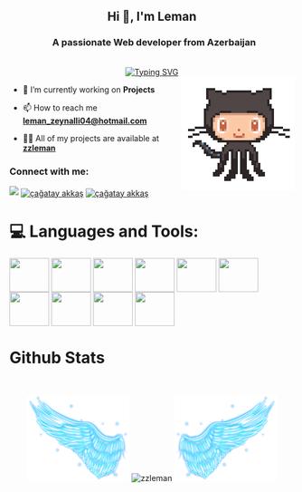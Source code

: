 <div align="center">
 <h2> Hi 👋, I'm Leman</h2>
 <h3 align="center">&nbsp; A passionate Web developer from Azerbaijan</h3>
 <br />
 <a href="https://github.com/zzleman">
  <img src="https://readme-typing-svg.demolab.com?font=Fira+Code&size=28&duration=3000&pause=500&center=true&vCenter=true&width=435&lines=%e2%9c%a8+Leman+Zeynalli+%e2%9c%a8;%f0%9f%93%9a+Web+Developer+%f0%9f%92%bb;Welcome+To+My+Profile+%f0%9f%91%80" alt="Typing SVG" />
 </a>
</div>

<img src="https://github.com/zzleman/zzleman/blob/main/mascot.gif" alt="mascot" width=200 height=200 align="right">


- 🔭 I’m currently working on **Projects**

- 📫 How to reach me **leman_zeynalli04@hotmail.com**
- 👨‍💻 All of my projects are available at **[zzleman](https://github.com/zzleman)**


<h3 align="left">Connect with me:</h3>
<p align="left">
  <a href="https://github.com/404"><img src="https://user-images.githubusercontent.com/73097560/115834477-dbab4500-a447-11eb-908a-139a6edaec5c.gif"></a>
<a href="https://www.linkedin.com/in/leman-zeynalli-04812b233/" target="blank"><img align="center" src="https://raw.githubusercontent.com/rahuldkjain/github-profile-readme-generator/master/src/images/icons/Social/linked-in-alt.svg" alt="çağatay akkaş" height="30" width="40" /></a>
<a href="https://github.com/zzleman/zzleman" target="blank"><img align="center" src="https://raw.githubusercontent.com/rahuldkjain/github-profile-readme-generator/master/src/images/icons/Social/github.svg" alt="çağatay akkaş" height="30" width="40" /></a>


<!--
<details>
  <summary>:zap: GitHub Stats</summary> 
-->
# 💻 Languages and Tools:
<img align="center" src="https://raw.githubusercontent.com/rahuldkjain/github-profile-readme-generator/master/src/images/icons/FrontendDevelopment/html.svg"  height="60" width="70" /></a>
<img align="center" src="https://raw.githubusercontent.com/rahuldkjain/github-profile-readme-generator/master/src/images/icons/FrontendDevelopment/css.svg"  height="60" width="70" /></a>
<img align="center" src="https://raw.githubusercontent.com/rahuldkjain/github-profile-readme-generator/master/src/images/icons/FrontendDevelopment/sass.svg"  height="60" width="70" /></a>
<img align="center" src="https://raw.githubusercontent.com/rahuldkjain/github-profile-readme-generator/master/src/images/icons/FrontendDevelopment/bootstrap.svg"  height="60" width="70" /></a>
<img align="center" src="https://raw.githubusercontent.com/rahuldkjain/github-profile-readme-generator/master/src/images/icons/ProgrammingLanguages/javascript.svg"  height="60" width="70" /></a>
<img align="center" src="https://raw.githubusercontent.com/rahuldkjain/github-profile-readme-generator/master/src/images/icons/FrontendDevelopment/reactjs.svg"  height="60" width="70" /></a>
<img align="center" src="https://raw.githubusercontent.com/rahuldkjain/github-profile-readme-generator/master/src/images/icons/ProgrammingLanguages/csharp.svg"  height="60" width="70" /></a>
<img align="center" src="https://raw.githubusercontent.com/rahuldkjain/github-profile-readme-generator/master/src/images/icons/Framework/dotnet.svg"  height="60" width="70" /></a>
<img align="center" src="https://raw.githubusercontent.com/rahuldkjain/github-profile-readme-generator/master/src/images/icons/Other/git.svg"  height="60" width="70" /></a>
<img align="center" src="https://raw.githubusercontent.com/rahuldkjain/github-profile-readme-generator/master/src/images/icons/Devops/docker.svg"  height="60" width="70" /></a>




# Github Stats

 <br />
 
<p align="center">
  <a>
    <img heigth="160" width="182" src="https://github.com/zzleman/zzleman/blob/main/Bird%20Wing%20Left.png">
      <img align="center" src="https://github-readme-stats.vercel.app/api?username=zzleman&theme=material-palenight&hide_border=false&include_all_commits=false&count_private=false" alt="zzleman" />
    <img heigth="160" width="182" src="https://github.com/zzleman/zzleman/blob/main/Bird%20Wing%20Right.png">
  </a>
</p>

  


  
  
 <!--
 [![Top Langs](https://github-readme-stats.vercel.app/api/top-langs/?username=CagatayAkkas&layout=compact&langs_count=25&title_color=0000ee&text_color=ffffff&bg_color=000000&hide_border=true)](https://github.com/CagatayAkkas/github-readme-stats)
-->



<br />


<!--
</details>
-->

<!--
<details>
   <summary>:zap: Languages and Tools</summary>
 -->
